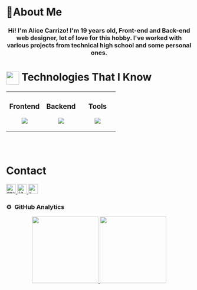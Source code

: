 # 📝About Me

<h3 align="center">Hi! I'm Alice Carrizo! I'm 19 years old, Front-end and Back-end web designer, lot of love for this hobby. I've worked with various projects from technical high school and some personal ones.</h3>

# <img align="center" src="https://media2.giphy.com/media/QssGEmpkyEOhBCb7e1/giphy.gif?cid=ecf05e47a0n3gi1bfqntqmob8g9aid1oyj2wr3ds3mg700bl&rid=giphy.gif" width ="35"/> Technologies That I Know

<table align="center"><tr><td valign="top" width="33%">

### <div align="center"> Frontend </div>

<p align="center">
<img src="https://skillicons.dev/icons?i=react,js,html,css,bootstrap"/>
</p>

</td><td valign="top" width="33%">

### <div align="center"> Backend </div>

<p align="center">
<img src="https://skillicons.dev/icons?i=nodejs,php,python,java" />
</p>

</td><td valign="top" width="33%">

### <div align="center"> Tools </div>

<p align="center">
<img src="https://skillicons.dev/icons?i=vercel,github,git,netlify,figma,ps,vscode&theme=light&perline=4" />
</p>

</td></tr></table>


<br />
<br />


# **Contact**
<a href="mailto:aliceelizabethcarrizo@gmail.com" target="_blank">
    <code><img aling="left" alt="gmail" width="26px" src="https://img.icons8.com/3d-fluency/100/000000/gmail.png"></code>
</a>
<a href="https://www.instagram.com/aleecebeth" target="_blank">
    <code><img aling="left" alt="ig" width="26px" src="https://github.com/Aleecebeth/Aleecebeth/assets/144489440/7f83696f-c38e-48ca-a1a6-87f9e11630db"></code>
</a>
<a href="https://www.twitter.com/aleecebeth" target="_blank">
    <code><img aling="left" alt="x" width="26px" src="https://github.com/Aleecebeth/Aleecebeth/assets/144489440/ce2452db-0a7f-4470-ad56-486ac24d5095"></code>
</a>

### ⚙️ &nbsp;GitHub Analytics

<p align="center">
<a href="https://github.com/Aleecebeth">
  <img height="180em" src="https://github-readme-stats-eight-theta.vercel.app/api?username=Aleecebeth&show_icons=true&theme=algolia&include_all_commits=true&count_private=true"/>
  <img height="180em" src="https://github-readme-stats-eight-theta.vercel.app/api/top-langs/?username=Aleecebeth&layout=compact&langs_count=8&theme=algolia"/>
</a>
</p>
